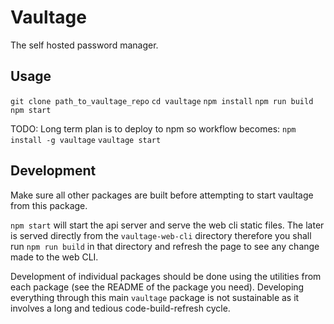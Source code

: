 Vaultage
========

The self hosted password manager.

## Usage

`git clone path_to_vaultage_repo`
`cd vaultage`
`npm install`
`npm run build`
`npm start`

TODO: Long term plan is to deploy to npm so workflow becomes:
`npm install -g vaultage`
`vaultage start`

## Development

Make sure all other packages are built before attempting to start vaultage from this package.

`npm start` will start the api server and serve the web cli static files. The later is served directly from
the `vaultage-web-cli` directory therefore you shall run `npm run build` in that directory and refresh the
page to see any change made to the web CLI.

Development of individual packages should be done using the utilities from each package (see the README of
the package you need). Developing everything through this main `vaultage` package is not sustainable as it
involves a long and tedious code-build-refresh cycle.
